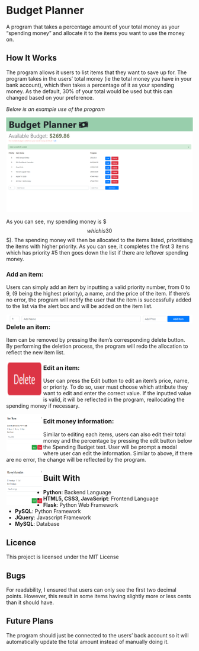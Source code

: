 # Budget Planner

A program that takes a percentage amount of your total money as your “spending money” and allocate it to the items you want to use the money on.

## How It Works

The program allows it users to list items that they want to save up for. The program takes in the users’ total money (ie the total money you have in your bank account), which then takes a percentage of it as your spending money. As the default, 30% of your total would be used but this can changed based on your preference.

_Below is an example use of the program_

<p align="center">
  <img width="750" src="assets/img/_github_readme/index.png">
</p>

As you can see, my spending money is $$$ which is 30% of the total ($$$). The spending money will then be allocated to the items listed, prioritising the items with higher priority. As you can see, it completes the first 3 items which has priority #5 then goes down the list if there are leftover spending money.

### Add an item:

Users can simply add an item by inputting a valid priority number, from 0 to 9, (9 being the highest priority), a name, and the price of the item. If there’s no error, the program will notify the user that the item is successfully added to the list via the alert box and will be added on the item list.

<img align="left" src="assets/img/_github_readme/add_item.PNG">

### Delete an item:

Item can be removed by pressing the item’s corresponding delete button. By performing the deletion process, the program will redo the allocation to reflect the new item list.

<img align="left" width="100" height="100" src="assets/img/_github_readme/delete.png">

### Edit an item:

User can press the Edit button to edit an item’s price, name, or priority. To do so, user must choose which attribute they want to edit and enter the correct value. If the inputted value is valid, it will be reflected in the program, reallocating the spending money if necessary.

<img align="left" width="100" height="100" src="assets/img/_github_readme/edit_item.png">

### Edit money information:

Similar to editing each items, users can also edit their total money and the percentage by pressing the edit button below the Spending Budget text. User will be prompt a modal where user can edit the information. Similar to above, if there are no error, the change will be reflected by the program.

<img align="left" width="100" height="100" src="assets/img/_github_readme/edit_money.png">

## Built With

- **Python**: Backend Language
- **HTML5, CSS3, JavaScript**: Frontend Language
- **Flask**: Python Web Framework
- **PySQL**: Python Framework
- **JQuery**: Javascript Framework
- **MySQL**: Database

## Licence

This project is licensed under the MIT License

## Bugs

For readability, I ensured that users can only see the first two decimal points. However, this result in some items having slightly more or less cents than it should have.

## Future Plans

The program should just be connected to the users’ back account so it will automatically update the total amount instead of manually doing it.
